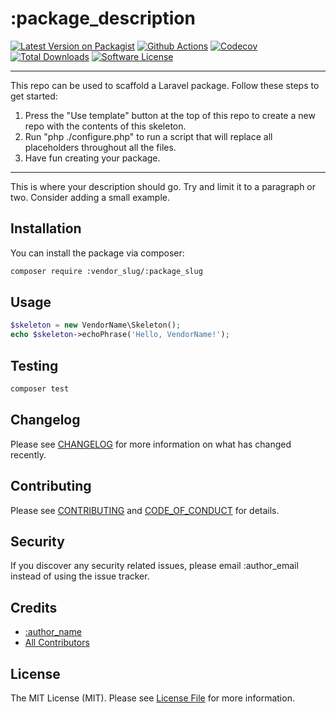
# :package_description

[![Latest Version on Packagist][ico-version]][link-packagist]
[![Github Actions][ico-gh-actions]][link-gh-actions]
[![Codecov][ico-codecov]][link-codecov]
[![Total Downloads][ico-downloads]][link-downloads]
[![Software License][ico-license]](LICENSE.md)
<!--delete-->
---
This repo can be used to scaffold a Laravel package. Follow these steps to get started:

1. Press the "Use template" button at the top of this repo to create a new repo with the contents of this skeleton.
2. Run "php ./configure.php" to run a script that will replace all placeholders throughout all the files.
3. Have fun creating your package.
---
<!--/delete-->
This is where your description should go. Try and limit it to a paragraph or two. Consider adding a small example.

## Installation

You can install the package via composer:

```bash
composer require :vendor_slug/:package_slug
```

## Usage

```php
$skeleton = new VendorName\Skeleton();
echo $skeleton->echoPhrase('Hello, VendorName!');
```

## Testing

```bash
composer test
```

## Changelog

Please see [CHANGELOG](CHANGELOG.md) for more information on what has changed recently.

## Contributing

Please see [CONTRIBUTING](CONTRIBUTING.md) and [CODE_OF_CONDUCT](CODE_OF_CONDUCT.md) for details.

## Security

If you discover any security related issues, please email :author_email instead of using the issue tracker.

## Credits

- [:author_name](https://github.com/:author_username)
- [All Contributors](../../contributors)

## License

The MIT License (MIT). Please see [License File](LICENSE.md) for more information.

[ico-version]: https://img.shields.io/packagist/v/:vendor_slug/:package_name.svg?style=for-the-badge
[ico-license]: https://img.shields.io/badge/license-MIT-brightgreen.svg?style=for-the-badge
[ico-travis]: https://img.shields.io/travis/:vendor_slug/:package_name/master.svg?style=for-the-badge
[ico-scrutinizer]: https://img.shields.io/scrutinizer/coverage/g/:vendor_slug/:package_name.svg?style=for-the-badge
[ico-code-quality]: https://img.shields.io/scrutinizer/g/:vendor_slug/:package_name.svg?style=for-the-badge
[ico-gh-actions]: https://img.shields.io/github/workflow/status/:vendor_slug/:package_name/Tests?label=actions&logo=github&style=for-the-badge
[ico-codecov]: https://img.shields.io/codecov/c/github/:vendor_slug/:package_name?logo=codecov&style=for-the-badge
[ico-downloads]: https://img.shields.io/packagist/dt/:vendor_slug/:package_name.svg?style=for-the-badge

[link-packagist]: https://packagist.org/packages/:vendor_slug/:package_name
[link-travis]: https://travis-ci.org/:vendor_slug/:package_name
[link-scrutinizer]: https://scrutinizer-ci.com/g/:vendor_slug/:package_name/code-structure
[link-code-quality]: https://scrutinizer-ci.com/g/:vendor_slug/:package_name
[link-gh-actions]: https://github.com/jenky/:vendor_slug/:package_name
[link-codecov]: https://codecov.io/gh/:vendor_slug/:package_name
[link-downloads]: https://packagist.org/packages/:vendor_slug/:package_name

